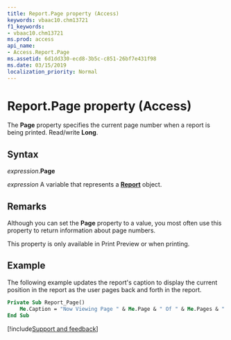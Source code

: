 ```yaml
---
title: Report.Page property (Access)
keywords: vbaac10.chm13721
f1_keywords:
- vbaac10.chm13721
ms.prod: access
api_name:
- Access.Report.Page
ms.assetid: 6d1dd330-ecd8-3b5c-c851-26bf7e431f98
ms.date: 03/15/2019
localization_priority: Normal
---
```



# Report.Page property (Access)

The **Page** property specifies the current page number when a report is being printed. Read/write **Long**.


## Syntax

_expression_.**Page**

_expression_ A variable that represents a **[Report](Access.Report.md)** object.


## Remarks

Although you can set the **Page** property to a value, you most often use this property to return information about page numbers.

This property is only available in Print Preview or when printing.


## Example

The following example updates the report's caption to display the current position in the report as the user pages back and forth in the report.

```vb
Private Sub Report_Page()
    Me.Caption = "Now Viewing Page " & Me.Page & " Of " & Me.Pages & " Page(s)"
End Sub
```



[!include[Support and feedback](~/includes/feedback-boilerplate.md)]